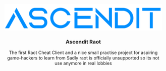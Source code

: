 <!-- PROJECT LOGO -->
<br />
<div align="center">
  <a href="https://github.com/NotNanook/Ascendit-Raot">
    <img src="images/logoBig.png" alt="Logo" width="500">
  </a>

  <h3 align="center">Ascendit Raot</h3>

  <p align="center">
    The first Raot Cheat Client and a nice small practise project for aspiring game-hackers to learn from
    Sadly raot is officially unsupported so its not use anymore in real lobbies
  </p>
</div>
